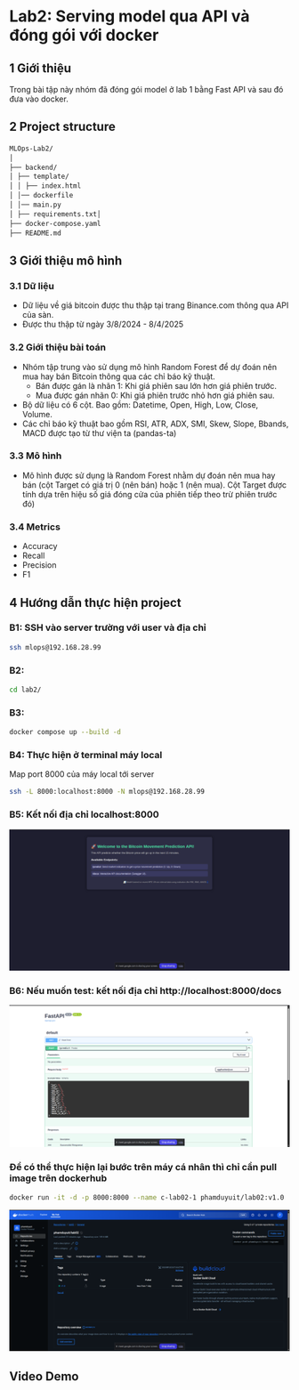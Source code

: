 # Lab2: Serving model qua API và đóng gói với docker

## 1 Giới thiệu
Trong bài tập này nhóm đã đóng gói model ở lab 1 bằng Fast API và sau đó đưa vào docker.

## 2 Project structure
```bash
MLOps-Lab2/
│
├── backend/
│ ├── template/
│ │ ├── index.html
│ │── dockerfile
│ │── main.py
│ ├── requirements.txt│
├── docker-compose.yaml
├── README.md
```
## 3 Giới thiệu mô hình 
### 3.1 Dữ liệu 
- Dữ liệu về giá bitcoin được thu thập tại trang Binance.com thông qua API của sàn. 
- Được thu thập từ ngày 3/8/2024 - 8/4/2025 

### 3.2 Giới thiệu bài toán 
- Nhóm tập trung vào sử dụng mô hình Random Forest để dự đoán nên mua hay bán Bitcoin thông qua các chỉ báo kỹ thuật.  
	+ Bán được gán là nhãn 1: Khi giá phiên sau lớn hơn giá phiên trước. 
	+ Mua được gán nhãn 0: Khi giá phiên trước nhỏ hơn giá phiên sau.  
- Bộ dữ liệu có 6 cột. Bao gồm: Datetime, Open, High, Low, Close, Volume. 
- Các chỉ báo kỹ thuật bao gồm RSI, ATR, ADX, SMI, Skew, Slope, Bbands, MACD được tạo từ thư viện ta (pandas-ta)  

### 3.3 Mô hình 
- Mô hình được sử dụng là Random Forest nhằm dự đoán nên mua hay bán (cột Target có giá trị 0 (nên bán) hoặc 1 (nên mua). Cột Target được tính dựa trên hiệu số giá đóng cửa của phiên tiếp theo trừ phiên trước đó)

### 3.4 Metrics  
- Accuracy 
- Recall 
- Precision 
- F1 

## 4 Hướng dẫn thực hiện project

### B1: SSH vào server trường với user và địa chỉ  
```bash
ssh mlops@192.168.28.99
```

### B2: 
```bash
cd lab2/
```

### B3: 
```bash
docker compose up --build -d
```

### B4: Thực hiện ở terminal máy local
Map port 8000 của máy local tới server

```bash
ssh -L 8000:localhost:8000 -N mlops@192.168.28.99
```

### B5: Kết nối địa chỉ localhost:8000
![Pipeline](b5.png)

### B6: Nếu muốn test: kết nối địa chỉ http://localhost:8000/docs
![B6](b6.png)

### Để có thể thực hiện lại bước trên máy cá nhân thì chỉ cần pull image trên dockerhub
```bash
docker run -it -d -p 8000:8000 --name c-lab02-1 phamduyuit/lab02:v1.0
```
![image](abc.png)

## Video Demo